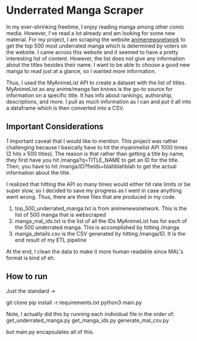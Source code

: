 # Underrated Manga Scraper

In my ever-shrinking freetime, I enjoy reading manga among other comic media. However, I've read a lot already and am looking for some new material. For my project, I am scraping the website [animenewsnetwork](https://www.animenewsnetwork.com/encyclopedia/ratings-manga.php?top50=most_underrated&n=500) to get the top 500 most underrated manga which is determined by voters on the website. I came across this website and it seemed to have a pretty interesting list of content. However, the list does not give any information about the titles besides their name. I want to be able to choose a good new manga to read just at a glance, so I wanted more information.

Thus, I used the MyAnimeList API to create a dataset with the list of titles. MyAnimeList as any anime/manga fan knows is the go-to source for information on a specific title. It has info about rankings, authorship, descriptions, and more. I pull as much information as I can and put it all into a dataframe which is then converted into a CSV.

## Important Considerations
1 important caveat that I would like to mention. This project was rather challenging because I basically have to hit the myanimelist API 1000 times (2 hits x 500 titles). The reason is that rather than getting a title by name, they first have you hit /manga?q=TITLE_NAME to get an ID for the title. Then, you have to hit /manga/ID?fields=blahblahblah to get the actual information about the title.

I realized that hitting the API so many times would either hit rate limits or be super slow, so I decided to save my progress as I went in case anything went wrong. Thus, there are three files that are produced in my code.
1. top_500_underrated_manga.txt is from animenewsnetwork. This is the list of 500 manga that is webscraped
2. manga_mal_ids.txt is the list of all the IDs MyAnimeList has for each of the 500 underrated manga. This is accomplished by hitting /manga
3. manga_details.csv is the CSV generated by hitting /manga/ID. It is the end result of my ETL pipeline

At the end, I clean the data to make it more human readable since MAL's format is kind of eh.

## How to run
Just the standard ->

git clone
pip install -r requirements.txt
python3 main.py

Note, I actually did this by running each individual file in the order of:
get_underrated_manga.py
get_manga_ids.py
generate_mal_csv.py

but main.py encapsulates all of this.